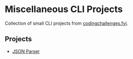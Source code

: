 # Miscellaneous CLI Projects

Collection of small CLI projects from [codingchallenges.fyi](https://codingchallenges.fyi/challenges/).

## Projects

- [JSON Parser](./json-parser)
